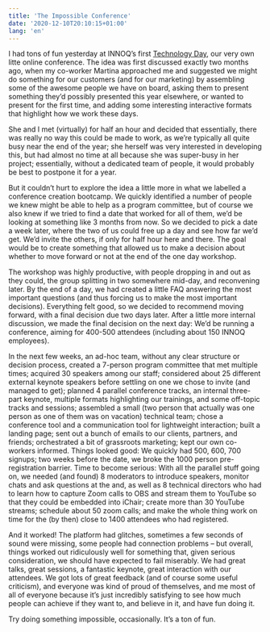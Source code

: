 ```yaml
---
title: 'The Impossible Conference'
date: '2020-12-10T20:10:15+01:00'
lang: 'en'
---
```


I had tons of fun yesterday at INNOQ’s first [Technology Day](https://technologyday.innoq.com), our very own litte online conference. The idea was first discussed exactly two months ago, when my co-worker Martina approached me and suggested we might do something for our customers (and for our marketing) by assembling some of the awesome people we have on board, asking them to present something they’d possibly presented this year elsewhere, or wanted to present for the first time, and adding some interesting interactive formats that highlight how we work these days.

She and I met (virtually) for half an hour and decided that essentially, there was really no way this could be made to work, as we’re typically all quite busy near the end of the year; she herself was very interested in developing this, but had almost no time at all because she was super-busy in her project; essentially, without a dedicated team of people, it would probably be best to postpone it for a year.

But it couldn’t hurt to explore the idea a little more in what we labelled a conference creation bootcamp. We quickly identified a number of people we knew might be able to help as a program committee, but of course we also knew if we tried to find a date that worked for all of them, we’d be looking at something like 3 months from now. So we decided to pick a date a week later, where the two of us could free up a day and see how far we’d get. We’d invite the others, if only for half hour here and there. The goal would be to create something that allowed us to make a decision about whether to move forward or not at the end of the one day workshop.

The workshop was highly productive, with people dropping in and out as they could, the group splitting in two somewhere mid-day, and reconvening later. By the end of a day, we had created a little FAQ answering the most important questions (and thus forcing us to make the most important decisions). Everything felt good, so we decided to recommend moving forward, with a final decision due two days later. After a little more internal discussion, we made the final decision on the next day: We’d be running a conference, aiming for 400-500 attendees (including about 150 INNOQ employees).

In the next few weeks, an ad-hoc team, without any clear structure or decision process, created a 7-person program committee that met multiple times; acquired 30 speakers among our staff; considered about 25 different external keynote speakers before settling on one we chose to invite (and managed to get); planned 4 parallel conference tracks, an internal three-part keynote, multiple formats highlighting our trainings, and some off-topic tracks and sessions; assembled a small (two person that actually was one person as one of them was on vacation) technical team; chose a conference tool and a communication tool for lightweight interaction; built a landing page; sent out a bunch of emails to our clients, partners, and friends; orchestrated a bit of grassroots marketing; kept our own co-workers informed. Things looked good: We quickly had 500, 600, 700 signups; two weeks before the date, we broke the 1000 person pre-registration barrier. Time to become serious: With all the parallel stuff going on, we needed (and found) 8 moderators to introduce speakers, monitor chats and ask questions at the and, as well as 8 technical directors who had to learn how to capture Zoom calls to OBS and stream them to YouTube so that they could be embedded into iChair; create more than 30 YouTube streams; schedule about 50 zoom calls; and make the whole thing work on time for the (by then) close to 1400 attendees who had registered.

And it worked! The platform had glitches, sometimes a few seconds of sound were missing, some people had connection problems – but overall, things worked out ridiculously well for something that, given serious consideration, we should have expected to fail miserably. We had great talks, great sessions, a fantastic keynote, great interaction with our attendees. We got lots of great feedback (and of course some useful criticism), and everyone was kind of proud of themselves, and me most of all of everyone because it’s just incredibly satisfying to see how much people can achieve if they want to, and believe in it, and have fun doing it.

Try doing something impossible, occasionally. It’s a ton of fun. 
